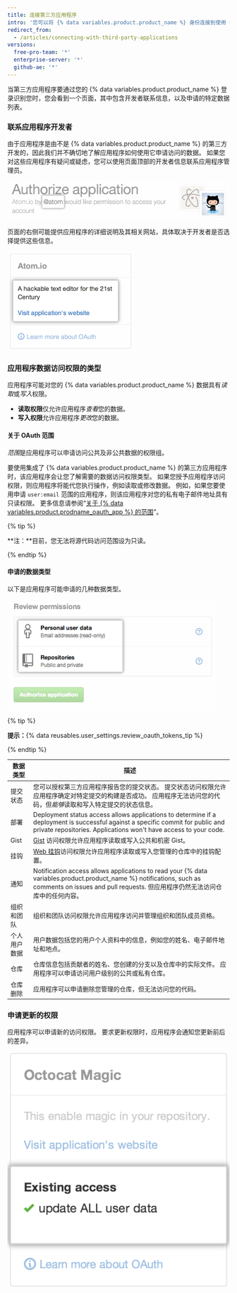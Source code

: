 ```yaml
---
title: 连接第三方应用程序
intro: '您可以将 {% data variables.product.product_name %} 身份连接到使用 OAuth 的第三方应用程序。 在授权这些应用程序时，应确保您信任应用程序，查阅开发者是谁，并查阅应用程序要访问的信息类型。'
redirect_from:
  - /articles/connecting-with-third-party-applications
versions:
  free-pro-team: '*'
  enterprise-server: '*'
  github-ae: '*'
---
```


当第三方应用程序要通过您的 {% data variables.product.product_name %} 登录识别您时，您会看到一个页面，其中包含开发者联系信息，以及申请的特定数据列表。

### 联系应用程序开发者

由于应用程序是由不是 {% data variables.product.product_name %} 的第三方开发的，因此我们并不确切地了解应用程序如何使用它申请访问的数据。 如果您对这些应用程序有疑问或疑虑，您可以使用页面顶部的开发者信息联系应用程序管理员。

![{% data variables.product.prodname_oauth_app %} 所有者信息](/assets/images/help/platform/oauth_owner_bar.png)

页面的右侧可能提供应用程序的详细说明及其相关网站，具体取决于开发者是否选择提供这些信息。

![OAuth 应用程序信息和网站](/assets/images/help/platform/oauth_app_info.png)

### 应用程序数据访问权限的类型

应用程序可能对您的 {% data variables.product.product_name %} 数据具有*读取*或*写入*权限。

- **读取权限**仅允许应用程序*查看*您的数据。
- **写入权限**允许应用程序*更改*您的数据。

#### 关于 OAuth 范围

*范围*是应用程序可以申请访问公共及非公共数据的权限组。

要使用集成了 {% data variables.product.product_name %} 的第三方应用程序时，该应用程序会让您了解需要的数据访问权限类型。 如果您授予应用程序访问权限，则应用程序将能代您执行操作，例如读取或修改数据。 例如，如果您要使用申请 `user:email` 范围的应用程序，则该应用程序对您的私有电子邮件地址具有只读权限。 更多信息请参阅“[关于 {% data variables.product.prodname_oauth_app %} 的范围](//apps/building-integrations/setting-up-and-registering-oauth-apps/about-scopes-for-oauth-apps)”。

{% tip %}

**注：**目前，您无法将源代码访问范围设为只读。

{% endtip %}

#### 申请的数据类型

以下是应用程序可能申请的几种数据类型。

![OAuth 访问权限详细信息](/assets/images/help/platform/oauth_access_types.png)

{% tip %}

**提示：**{% data reusables.user_settings.review_oauth_tokens_tip %}

{% endtip %}

| 数据类型   | 描述                                                                                                                                                                                                  |
| ------ | --------------------------------------------------------------------------------------------------------------------------------------------------------------------------------------------------- |
| 提交状态   | 您可以授权第三方应用程序报告您的提交状态。 提交状态访问权限允许应用程序确定对特定提交的构建是否成功。 应用程序无法访问您的代码，但<em>能够</em>读取和写入特定提交的状态信息。                                                                                          |
| 部署     | Deployment status access allows applications to determine if a deployment is successful against a specific commit for public and private repositories. Applications won't have access to your code. |
| Gist   | [Gist](https://gist.github.com) 访问权限允许应用程序读取或写入公共和机密 Gist。                                                                                                                                          |
| 挂钩     | [Web 挂钩](/webhooks)访问权限允许应用程序读取或写入您管理的仓库中的挂钩配置。                                                                                                                                                     |
| 通知     | Notification access allows applications to read your {% data variables.product.product_name %} notifications, such as comments on issues and pull requests. 但应用程序仍然无法访问仓库中的任何内容。                    |
| 组织和团队  | 组织和团队访问权限允许应用程序访问并管理组织和团队成员资格。                                                                                                                                                                      |
| 个人用户数据 | 用户数据包括您的用户个人资料中的信息，例如您的姓名、电子邮件地址和地点。                                                                                                                                                                |
| 仓库     | 仓库信息包括贡献者的姓名、您创建的分支以及仓库中的实际文件。 应用程序可以申请访问用户级别的公共或私有仓库。                                                                                                                                              |
| 仓库删除   | 应用程序可以申请删除您管理的仓库，但无法访问您的代码。                                                                                                                                                                         |

### 申请更新的权限

应用程序可以申请新的访问权限。 要求更新权限时，应用程序会通知您更新前后的差异。

![更改第三方应用程序访问权限](/assets/images/help/platform/oauth_existing_access_pane.png)
